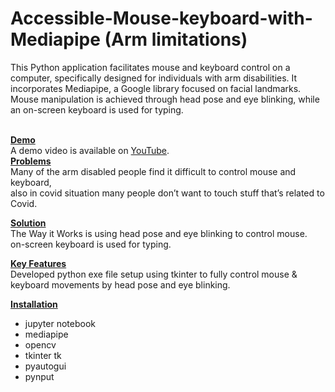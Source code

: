 # Accessible-Mouse-keyboard-with-Mediapipe (Arm limitations)
This Python application facilitates mouse and keyboard control on a computer, specifically designed for individuals with arm disabilities. It incorporates Mediapipe, a Google library focused on facial landmarks. Mouse manipulation is achieved through head pose and eye blinking, while an on-screen keyboard is used for typing.
<br><br>

<u><strong>Demo</strong></u><br>
A demo video is available on <a href="https://www.youtube.com/watch?v=GSMbWR6Fl08" target="_blank">YouTube</a>.
<br>
<u><strong>Problems</strong></u><br>
Many of the arm disabled people find it difficult to control mouse and keyboard,<br>
also in covid situation many people don’t want to touch stuff that’s related to Covid.<br>

<u><strong>Solution</strong></u> <br>
The Way it Works is using head pose and eye blinking to control mouse.<br>
on-screen keyboard is used for typing.<br>

<u><strong>Key Features</strong></u><br>
Developed python exe file setup using tkinter to fully control mouse & keyboard movements by head pose and eye blinking.<br>

<u><strong>Installation</strong></u><br>
<ul>
<li>jupyter notebook</li>
<li>mediapipe</li>
<li>opencv</li>
<li>tkinter tk</li>
<li>pyautogui</li>
<li>pynput</li>
</ul>
